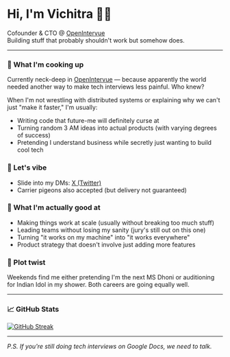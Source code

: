 # Hi, I'm Vichitra 👋🏻
Cofounder & CTO @ [OpenIntervue](https://openintervue.com)  
Building stuff that probably shouldn't work but somehow does.

---

### 🚀 What I'm cooking up
Currently neck-deep in [OpenIntervue](https://openintervue.com) — because apparently the world needed another way to make tech interviews less painful. Who knew?

When I'm not wrestling with distributed systems or explaining why we can't just "make it faster," I'm usually:
- Writing code that future-me will definitely curse at
- Turning random 3 AM ideas into actual products (with varying degrees of success)
- Pretending I understand business while secretly just wanting to build cool tech

### 🤝 Let's vibe
- Slide into my DMs: [X (Twitter)](https://x.com/vichitrue)
- Carrier pigeons also accepted (but delivery not guaranteed)

### 🎯 What I'm actually good at
- Making things work at scale (usually without breaking too much stuff)
- Leading teams without losing my sanity (jury's still out on this one)
- Turning "it works on my machine" into "it works everywhere"
- Product strategy that doesn't involve just adding more features

### 🏏 Plot twist
Weekends find me either pretending I'm the next MS Dhoni or auditioning for Indian Idol in my shower. Both careers are going equally well.

---

### 📈 GitHub Stats
[![GitHub Streak](https://streak-stats.demolab.com/?user=mevichitra&hide_border=true)](https://github.com/mevichitra)

---

*P.S. If you're still doing tech interviews on Google Docs, we need to talk.*
